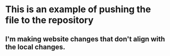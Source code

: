 # This is an example of pushing the file to the repository
## I'm making website changes that don't align with the local changes.
